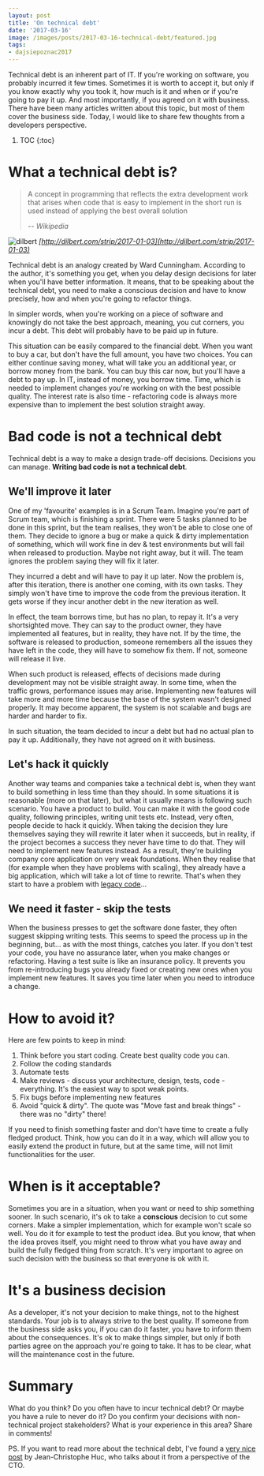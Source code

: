 ```yaml
---
layout: post
title: 'On technical debt'
date: '2017-03-16'
image: /images/posts/2017-03-16-technical-debt/featured.jpg
tags: 
- dajsiepoznac2017
---
```

Technical debt is an inherent part of IT. If you're working on software, you probably incurred it few times. Sometimes it is worth to accept it, but only if you know exactly why you took it, how much is it and when or if you're going to pay it up. And most importantly, if you agreed on it with business. There have been many articles written about this topic, but most of them cover the business side. Today, I would like to share few thoughts from a developers perspective.   

1. TOC
{:toc}

# What a technical debt is? 

> A concept in programming that reflects the extra development work that arises when code that is easy to implement in the short run is used instead of applying the best overall solution
>
> -- <cite>Wikipedia</cite>

![dilbert](https://pbs.twimg.com/media/C4EebBEXAAAd-mz.jpg:large)
<cite>[http://dilbert.com/strip/2017-01-03](http://dilbert.com/strip/2017-01-03)</cite>

Technical debt is an analogy created by Ward Cunningham. According to the author, it's something you get, when you delay design decisions for later when you'll have better information. It means, that to be speaking about the technical debt, you need to make a conscious decision and have to know precisely, how and when you're going to refactor things. 

In simpler words, when you're working on a piece of software and knowingly do not take the best approach, meaning, you cut corners, you incur a debt. This debt will probably have to be paid up in future. 

This situation can be easily compared to the financial debt. When you want to buy a car, but don't have the full amount, you have two choices. You can either continue saving money, what will take you an additional year, or borrow money from the bank. You can buy this car now, but you'll have a debt to pay up. In IT, instead of money, you borrow time. Time, which is needed to implement changes you're working on with the best possible quality. The interest rate is also time - refactoring code is always more expensive than to implement the best solution straight away. 

# Bad code is not a technical debt
Technical debt is a way to make a design trade-off decisions. Decisions you can manage. **Writing bad code is not a technical debt**.  

## We'll improve it later
One of my 'favourite' examples is in a Scrum Team. Imagine you're part of Scrum team, which is finishing a sprint. There were 5 tasks planned to be done in this sprint, but the team realises, they won't be able to close one of them. They decide to ignore a bug or make a quick & dirty implementation of something, which will work fine in dev & test environments but will fail when released to production. Maybe not right away, but it will. The team ignores the problem saying they will fix it later. 

They incurred a debt and will have to pay it up later. Now the problem is, after this iteration, there is another one coming, with its own tasks. They simply won't have time to improve the code from the previous iteration. It gets worse if they incur another debt in the new iteration as well. 

In effect, the team borrows time, but has no plan, to repay it. It's a very shortsighted move. They can say to the product owner, they have implemented all features, but in reality, they have not. If by the time, the software is released to production, someone remembers all the issues they have left in the code, they will have to somehow fix them. If not, someone will release it live. 

When such product is released, effects of decisions made during development may not be visible straight away. In some time, when the traffic grows, performance issues may arise. Implementing new features will take more and more time because the base of the system wasn't designed properly. It may become apparent, the system is not scalable and bugs are harder and harder to fix. 

In such situation, the team decided to incur a debt but had no actual plan to pay it up. Additionally, they have not agreed on it with business. 

## Let's hack it quickly 
Another way teams and companies take a technical debt is, when they want to build something in less time than they should. In some situations it is reasonable (more on that later), but what it usually means is following such scenario. You have a product to build. You can make it with the good code quality, following principles, writing unit tests etc. Instead, very often, people decide to hack it quickly. When taking the decision they lure themselves saying they will rewrite it later when it succeeds, but in reality, if the project becomes a success they never have time to do that. They will need to implement new features instead. As a result, they're building company core application on very weak foundations. When they realise that (for example when they have problems with scaling), they already have a big application, which will take a lot of time to rewrite. That's when they start to have a problem with [legacy code](/2016/11/15/what-to-do-with-a-legacy-application/)... 

## We need it faster - skip the tests 
When the business presses to get the software done faster, they often suggest skipping writing tests. This seems to speed the process up in the beginning, but... as with the most things, catches you later. If you don't test your code, you have no assurance later, when you make changes or refactoring. Having a test suite is like an insurance policy. It prevents you from re-introducing bugs you already fixed or creating new ones when you implement new features. It saves you time later when you need to introduce a change. 

# How to avoid it? 
Here are few points to keep in mind: 

1. Think before you start coding. Create best quality code you can. 
1. Follow the coding standards
1. Automate tests 
1. Make reviews - discuss your architecture, design, tests, code - everything. It's the easiest way to spot weak points.  
1. Fix bugs before implementing new features 
1. Avoid "quick & dirty". The quote was "Move fast and break things" - there was no "dirty" there! 

If you need to finish something faster and don't have time to create a fully fledged product. Think, how you can do it in a way, which will allow you to easily extend the product in future, but at the same time, will not limit functionalities for the user.  

# When is it acceptable? 
Sometimes you are in a situation, when you want or need to ship something sooner. In such scenario, it's ok to take a **conscious** decision to cut some corners. Make a simpler implementation, which for example won't scale so well. You do it for example to test the product idea. But you know, that when the idea proves itself, you might need to throw what you have away and build the fully fledged thing from scratch. It's very important to agree on such decision with the business so that everyone is ok with it. 

# It's a business decision
As a developer, it's not your decision to make things, not to the highest standards. Your job is to always strive to the best quality. If someone from the business side asks you, if you can do it faster, you have to inform them about the consequences. It's ok to make things simpler, but only if both parties agree on the approach you're going to take. It has to be clear, what will the maintenance cost in the future. 

# Summary
What do you think? Do you often have to incur technical debt? Or maybe you have a rule to never do it? Do you confirm your decisions with non-technical project stakeholders? What is your experience in this area? Share in comments! 

PS. If you want to read more about the technical debt, I've found a [very nice post](https://software-development.blog/2017/01/03/cto-agile-technical-debt/) by Jean-Christophe Huc, who talks about it from a perspective of the CTO.